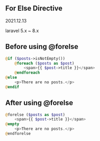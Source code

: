 ## For Else Directive
2021.12.13

laravel 5.x ~ 8.x

## Before using @forelse
```php
@if ($posts->isNotEmpty())
    @foreach ($posts as $post)
        <span>{{ $post->title }}</span>
    @endforeach
@else
    <p>There are no posts.</p>
@endif
```

## After using @forelse
```php
@forelse ($posts as $post)
    <span>{{ $post->title }}</span>
@empty
    <p>There are no posts.</p>
@endforelse
```
